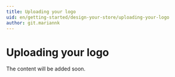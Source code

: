 ```yaml
---
title: Uploading your logo
uid: en/getting-started/design-your-store/uploading-your-logo
author: git.mariannk
---
```


# Uploading your logo

The content will be added soon.